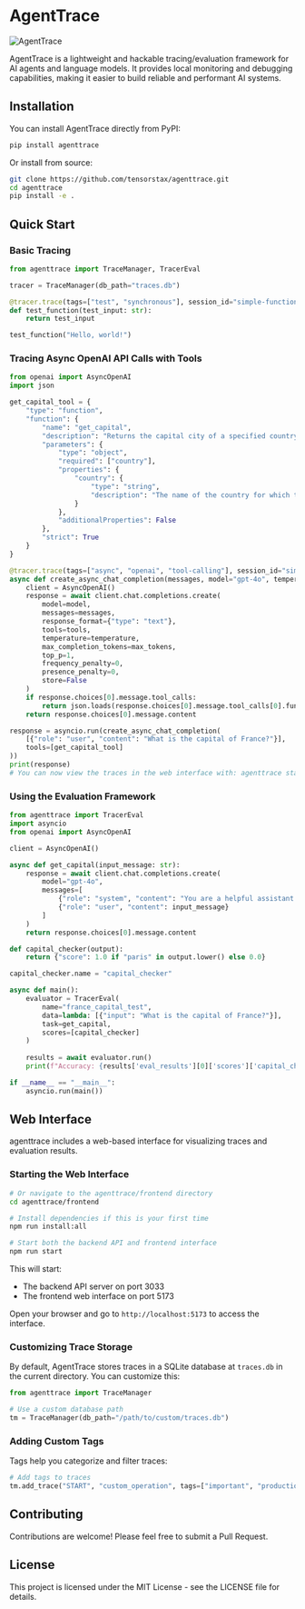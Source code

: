 # AgentTrace

![AgentTrace](https://i.imgur.com/DFtbGu0.png)

AgentTrace is a lightweight and hackable tracing/evaluation framework for AI agents and language models. It provides local monitoring and debugging capabilities, making it easier to build reliable and performant AI systems.

## Installation

You can install AgentTrace directly from PyPI:

```bash
pip install agenttrace
```

Or install from source:

```bash
git clone https://github.com/tensorstax/agenttrace.git
cd agenttrace
pip install -e .
```


## Quick Start

### Basic Tracing

```python
from agenttrace import TraceManager, TracerEval

tracer = TraceManager(db_path="traces.db")

@tracer.trace(tags=["test", "synchronous"], session_id="simple-function-test")
def test_function(test_input: str):
    return test_input

test_function("Hello, world!")
```

### Tracing Async OpenAI API Calls with Tools

```python
from openai import AsyncOpenAI
import json

get_capital_tool = {
    "type": "function",
    "function": {
        "name": "get_capital",
        "description": "Returns the capital city of a specified country",
        "parameters": {
            "type": "object",
            "required": ["country"],
            "properties": {
                "country": {
                    "type": "string",
                    "description": "The name of the country for which to find the capital"
                }
            },
            "additionalProperties": False
        },
        "strict": True
    }
}

@tracer.trace(tags=["async", "openai", "tool-calling"], session_id="simple-openai-tool-calling-test")
async def create_async_chat_completion(messages, model="gpt-4o", temperature=1, max_tokens=2048, tools=None):
    client = AsyncOpenAI()
    response = await client.chat.completions.create(
        model=model,
        messages=messages,
        response_format={"type": "text"},
        tools=tools,
        temperature=temperature,
        max_completion_tokens=max_tokens,
        top_p=1,
        frequency_penalty=0,
        presence_penalty=0,
        store=False
    )
    if response.choices[0].message.tool_calls:
        return json.loads(response.choices[0].message.tool_calls[0].function.arguments)
    return response.choices[0].message.content

response = asyncio.run(create_async_chat_completion(
    [{"role": "user", "content": "What is the capital of France?"}],
    tools=[get_capital_tool]
))
print(response)
# You can now view the traces in the web interface with: agenttrace start
```

### Using the Evaluation Framework

```python
from agenttrace import TracerEval
import asyncio
from openai import AsyncOpenAI

client = AsyncOpenAI()

async def get_capital(input_message: str):
    response = await client.chat.completions.create(
        model="gpt-4o",
        messages=[
            {"role": "system", "content": "You are a helpful assistant."},
            {"role": "user", "content": input_message}
        ]
    )
    return response.choices[0].message.content

def capital_checker(output):
    return {"score": 1.0 if "paris" in output.lower() else 0.0}

capital_checker.name = "capital_checker"

async def main():
    evaluator = TracerEval(
        name="france_capital_test",
        data=lambda: [{"input": "What is the capital of France?"}],
        task=get_capital,
        scores=[capital_checker]
    )
    
    results = await evaluator.run()
    print(f"Accuracy: {results['eval_results'][0]['scores']['capital_checker']['score']}")

if __name__ == "__main__":
    asyncio.run(main())
```

## Web Interface

agenttrace includes a web-based interface for visualizing traces and evaluation results.

### Starting the Web Interface


```bash
# Or navigate to the agenttrace/frontend directory
cd agenttrace/frontend

# Install dependencies if this is your first time
npm run install:all

# Start both the backend API and frontend interface
npm run start
```

This will start:
- The backend API server on port 3033
- The frontend web interface on port 5173

Open your browser and go to `http://localhost:5173` to access the interface.


### Customizing Trace Storage

By default, AgentTrace stores traces in a SQLite database at `traces.db` in the current directory. You can customize this:

```python
from agenttrace import TraceManager

# Use a custom database path
tm = TraceManager(db_path="/path/to/custom/traces.db")
```

### Adding Custom Tags

Tags help you categorize and filter traces:

```python
# Add tags to traces
tm.add_trace("START", "custom_operation", tags=["important", "production", "v2"])
```

## Contributing

Contributions are welcome! Please feel free to submit a Pull Request.

## License

This project is licensed under the MIT License - see the LICENSE file for details. 
